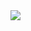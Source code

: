 <a href="https://github.com/pascalgrimaud/docker/tree/master/labs" target="_blank">
    <img src="https://raw.githubusercontent.com/pascalgrimaud/docker/master/labs/labs.png"/>
</a>

